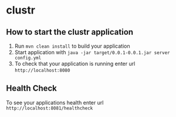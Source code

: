 # clustr

How to start the clustr application
---

1. Run `mvn clean install` to build your application
1. Start application with `java -jar target/0.0.1-0.0.1.jar server config.yml`
1. To check that your application is running enter url `http://localhost:8080`

Health Check
---

To see your applications health enter url `http://localhost:8081/healthcheck`
